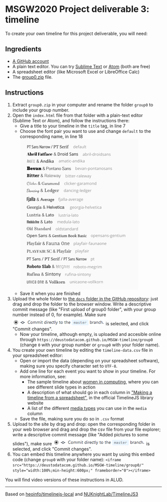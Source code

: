 # MSGW2020 Project deliverable 3: timeline

To create your own timeline for this project deliverable, you will need:

## Ingredients

- [A GitHub account](https://github.com/join)
- A plain text editor. You can try [Sublime Text](https://www.sublimetext.com/3) or [Atom](https://atom.io/) (both are free)
- A spreadsheet editor (like Microsoft Excel or LibreOffice Calc)
- The [group0.zip](https://github.com/DeustoDatacom/MSGW-timeline/blob/master/group0.zip) file. 

## Instructions

1. Extract `group0.zip` in your computer and rename the folder `group0` to include your group number.
2. Open the `index.html` file from that folder with a plain-text editor (Sublime Text or Atom), and follow the instructions there: 
    - Give a title to your timeline in the `title` tag, in line 7
    - Choose the font pair you want to use and change `default` to the corresponding name, in line 18
      ![Font pairs](timelinejs-fonts-small.png)
    - Save it when you are finished
3. Upload the whole folder to [the `docs` folder in the GitHub repository](https://github.com/DeustoDatacom/MSGW-timeline/tree/master/docs): just drag and drop the folder to the browser window. Write a descriptive commit message (like "First upload of group0 folder", with your group number instead of 0, for example). Make sure ![](commit-master.png) is selected, and click "Commit changes".
    - Now your timeline, although empty, is uploaded and accesible online through `https://deustodatacom.github.io/MSGW-timeline/group0` (change `0` with your group number or `group0` with your folder name).
4. You create your own timeline by editing the `timeline-data.csv` file in your spreadsheet editor:
    - Open or import the data (depending on your spreadsheet software), making sure you specify character set to `UTF-8`. 
    - Add one line for each event you want to show in your timeline. For more information, see:
        + The sample timeline about [women in computing](https://deustodatacom.github.io/MSGW-timeline/women-computing/), where you can see different slide types in action
        + A description of what should go in each column in ["Making a timeline from a spreadsheet"](https://timeline.knightlab.com/docs/using-spreadsheets.html), in the official TimelineJS library website  
        + A list of the different [media types](https://timeline.knightlab.com/docs/media-types.html) you can use in the `media` column 
    - Save the file, making sure you do so in `.csv` format
6. Upload to the site by drag and drop: open the corresponding folder in your web browser and drag and drop the csv file from your file explorer; write a descriptive commit message (like "Added pictures to some slides"), make sure ![](commit-master.png) is selected, and click "Commit changes". 
7. You can embed this timeline anywhere you want by using this embed code (change `group0` with your folder name):
   `<iframe src="https://deustodatacom.github.io/MSGW-timeline/group0/" style="width:100%;min-height:600px;" frameborder="0"></iframe>`

You will find video versions of these instructions in ALUD.

---

Based on [heoinfo/timelinejs-local](https://github.com/heoinfo/timelinejs-local) and [NUKnightLab/TimelineJS3](https://timeline.knightlab.com/) 